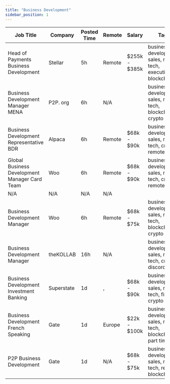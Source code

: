 ```yaml
---
title: "Business Development"
sidebar_position: 1
---
```


| Job Title | Company | Posted Time | Remote | Salary | Tags | Apply Link |
|-----------|---------|-------------|--------|--------|------|------------|
| Head of Payments Business Development | Stellar | 5h | Remote | $255k - $385k | business development, sales, non tech, executive, blockchain | [Apply](https://web3.career/head-of-payments-business-development-stellar/97571) |
| Business Development Manager MENA | P2P. org | 6h | N/A |  | business development, sales, non tech, blockchain, crypto | [Apply](https://web3.career/business-development-manager-mena-p2p-org/103289) |
| Business Development Representative BDR | Alpaca | 6h | Remote | $68k - $90k | business development, sales, non tech, crypto, remote | [Apply](https://web3.career/business-development-representative-bdr-alpaca/102460) |
| Global Business Development Manager Card Team | Woo | 6h | Remote | $68k - $90k | business development, sales, non tech, crypto, remote | [Apply](https://web3.career/global-business-development-manager-card-team-woo/95645) |
| N/A | N/A | N/A | N/A |  |  | [Apply](https://web3.career/metana) |
| Business Development Manager | Woo | 6h | Remote | $68k - $75k | business development, sales, non tech, blockchain, crypto | [Apply](https://web3.career/business-development-manager-woo/95644) |
| Business Development Manager | theKOLLAB | 16h | N/A |  | business development, sales, non tech, crypto, discord | [Apply](https://web3.career/business-development-manager-thekollab/103244) |
| Business Development Investment Banking | Superstate | 1d | , | $68k - $90k | business development, sales, non tech, finance, crypto | [Apply](https://web3.career/business-development-investment-banking-superstate/103223) |
| Business Development French Speaking | Gate | 1d | Europe | $22k - $100k | business development, sales, non tech, blockchain, part time | [Apply](https://web3.career/business-development-french-speaking-gate-io/103173) |
| P2P Business Development | Gate | 1d | N/A | $68k - $75k | business development, sales, non tech, remote, blockchain | [Apply](https://web3.career/p2p-business-development-gate-io/103169) |

